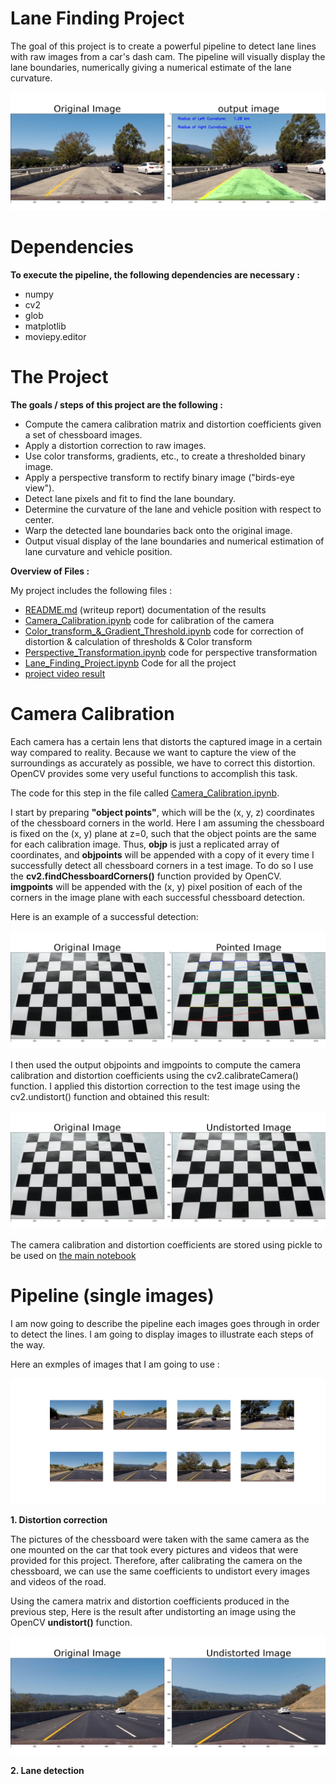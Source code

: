 # **Lane Finding Project**

The goal of this project is to create a powerful pipeline to detect lane lines with raw images from a car's dash cam. The pipeline will visually display the lane boundaries, numerically giving a numerical estimate of the lane curvature.

<img src ="output_images/output.png">

# Dependencies 

**To execute the pipeline, the following dependencies are necessary :**

- numpy
- cv2
- glob
- matplotlib
- moviepy.editor

# The Project

**The goals / steps of this project are the following :**

- Compute the camera calibration matrix and distortion coefficients given a set of chessboard images.
- Apply a distortion correction to raw images.
- Use color transforms, gradients, etc., to create a thresholded binary image.
- Apply a perspective transform to rectify binary image ("birds-eye view").
- Detect lane pixels and fit to find the lane boundary.
- Determine the curvature of the lane and vehicle position with respect to center.
- Warp the detected lane boundaries back onto the original image.
- Output visual display of the lane boundaries and numerical estimation of lane curvature and vehicle position.

**Overview of Files :**

My project includes the following files :

- <a href= "README.md">README.md</a> (writeup report) documentation of the results
- <a href= "Camera_Calibration.ipynb">Camera_Calibration.ipynb</a> code for calibration of the camera
- <a href= "Color_transform_&_Gradient_Threshold.ipynb">Color_transform_&_Gradient_Threshold.ipynb</a> code for correction of distortion & calculation of thresholds & Color transform
- <a href= "Perspective_Transformation.ipynb">Perspective_Transformation.ipynb</a> code for perspective transformation
- <a href= "Lane_Finding_Project.ipynb">Lane_Finding_Project.ipynb</a> Code for all the project  
- <a href= "project_video_final.mp4">project video result</a>


# Camera Calibration

Each camera has a certain lens that distorts the captured image in a certain way compared to reality. Because we want to capture the view of the surroundings as accurately as possible, we have to correct this distortion. OpenCV provides some very useful functions to accomplish this task.

The code for this step  in the file called <a href= "Camera_Calibration.ipynb">Camera_Calibration.ipynb</a>.

I start by preparing **"object points"**, which will be the (x, y, z) coordinates of the chessboard corners in the world. Here I am assuming the chessboard is fixed on the (x, y) plane at z=0, such that the object points are the same for each calibration image. Thus, **objp** is just a replicated array of coordinates, and **objpoints** will be appended with a copy of it every time I successfully detect all chessboard corners in a test image. To do so I use the **cv2.findChessboardCorners()** function provided by OpenCV. **imgpoints** will be appended with the (x, y) pixel position of each of the corners in the image plane with each successful chessboard detection.

Here is an example of a successful detection:

<img src ="output_images/Pointed_Image.png">

I then used the output objpoints and imgpoints to compute the camera calibration and distortion coefficients using the cv2.calibrateCamera() function. I applied this distortion correction to the test image using the cv2.undistort() function and obtained this result:

<img src ="output_images/undistorted.png">

The camera calibration and distortion coefficients are stored using pickle to be used on <a href= "Lane_Finding_Project.ipynb">the main notebook</a>

# Pipeline (single images)

I am now going to describe the pipeline each images goes through in order to detect the lines. I am going to display images to illustrate each steps of the way.

Here an exmples of images that I am going to use :

<img src ="output_images/Test_Images.png">

**1. Distortion correction**

The pictures of the chessboard were taken with the same camera as the one mounted on the car that took every pictures and videos that were provided for this project. Therefore, after calibrating the camera on the chessboard, we can use the same coefficients to undistort every images and videos of the road.



Using the camera matrix and distortion coefficients produced in the previous step, Here is the result after undistorting an image  using the OpenCV **undistort()** function.

<img src ="output_images/Undistorted_Image.png">

**2. Lane detection**

